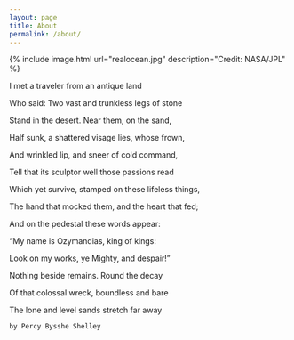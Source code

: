 ```yaml
---
layout: page
title: About
permalink: /about/
---
```




{% include image.html url="realocean.jpg" description="Credit: NASA/JPL" %}



I met a traveler from an antique land


Who said: Two vast and trunkless legs of stone


Stand in the desert. Near them, on the sand,


Half sunk, a shattered visage lies, whose frown,


And wrinkled lip, and sneer of cold command,


Tell that its sculptor well those passions read


Which yet survive, stamped on these lifeless things,


The hand that mocked them, and the heart that fed;


And on the pedestal these words appear:


“My name is Ozymandias, king of kings:


Look on my works, ye Mighty, and despair!”


Nothing beside remains. Round the decay


Of that colossal wreck, boundless and bare


The lone and level sands stretch far away

```
by Percy Bysshe Shelley
```
